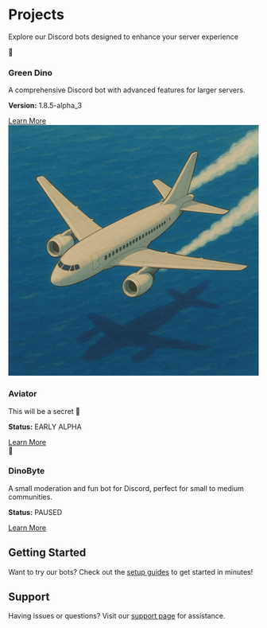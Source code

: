 # Projects

<div class="hero">
  <p class="hero-text">
    Explore our Discord bots designed to enhance your server experience
  </p>
</div>

<div class="bots-showcase">
  <div class="bot-card greendino">
    <div class="bot-icon">🦖</div>
    <div class="bot-content">
      <h3>Green Dino</h3>
      <p>A comprehensive Discord bot with advanced features for larger servers.</p>
      <p><strong>Version:</strong> <span class="badge stable">1.8.5-alpha_3</span></p>
      <a href="greendino" class="bot-button">Learn More</a>
    </div>
  </div>
  
  <div class="bot-card aviator">
    <div class="bot-icon">
      <img src="Aviator.png" alt="Aviator" class="bot-image">
    </div>
    <div class="bot-content">
      <h3>Aviator</h3>
      <p>This will be a secret 🤫</p>
      <p><strong>Status:</strong> <span class="badge early-alpha">EARLY ALPHA</span></p>
      <a href="aviator" class="bot-button">Learn More</a>
    </div>
  </div>
  
  <div class="bot-card dinobyte">
    <div class="bot-icon">🦕</div>
    <div class="bot-content">
      <h3>DinoByte</h3>
      <p>A small moderation and fun bot for Discord, perfect for small to medium communities.</p>
      <p><strong>Status:</strong> <span class="badge paused">PAUSED</span></p>
      <a href="dinobyte" class="bot-button">Learn More</a>
    </div>
  </div>
</div>

## Getting Started

Want to try our bots? Check out the [setup guides](../docs/getting-started.md) to get started in minutes!

## Support

Having issues or questions? Visit our [support page](../support.md) for assistance.